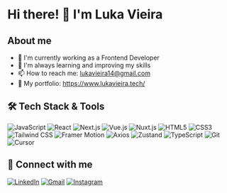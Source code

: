 # Hi there! 👋 I'm Luka Vieira

## About me
- 🔭 I'm currently working as a Frontend Developer
- 🌱 I'm always learning and improving my skills
- 📫 How to reach me: lukavieira14@gmail.com
- 🔔 My portfolio: https://www.lukavieira.tech/

## 🛠️ Tech Stack & Tools
![JavaScript](https://img.shields.io/badge/-JavaScript-F7DF1E?style=flat-square&logo=javascript&logoColor=black)
![React](https://img.shields.io/badge/-React-61DAFB?style=flat-square&logo=react&logoColor=black)
![Next.js](https://img.shields.io/badge/-Next.js-000000?style=flat-square&logo=next.js&logoColor=white)
![Vue.js](https://img.shields.io/badge/-Vue.js-4FC08D?style=flat-square&logo=vue.js&logoColor=white)
![Nuxt.js](https://img.shields.io/badge/-Nuxt.js-00DC82?style=flat-square&logo=nuxt.js&logoColor=white)
![HTML5](https://img.shields.io/badge/-HTML5-E34F26?style=flat-square&logo=html5&logoColor=white)
![CSS3](https://img.shields.io/badge/-CSS3-1572B6?style=flat-square&logo=css3&logoColor=white)
![Tailwind CSS](https://img.shields.io/badge/-Tailwind%20CSS-38B2AC?style=flat-square&logo=tailwind-css&logoColor=white)
![Framer Motion](https://img.shields.io/badge/-Framer%20Motion-0055FF?style=flat-square&logo=framer&logoColor=white)
![Axios](https://img.shields.io/badge/-Axios-5A29E4?style=flat-square&logo=axios&logoColor=white)
![Zustand](https://img.shields.io/badge/-Zustand-brown?style=flat-square&logo=react&logoColor=white)
![TypeScript](https://img.shields.io/badge/-TypeScript-3178C6?style=flat-square&logo=typescript&logoColor=white)
![Git](https://img.shields.io/badge/-Git-F05032?style=flat-square&logo=git&logoColor=white)
![Cursor](https://img.shields.io/badge/-Cursor-000000?style=flat-square&logo=cursor&logoColor=white)


## 🤝 Connect with me
[![LinkedIn](https://img.shields.io/badge/-LinkedIn-0077B5?style=flat-square&logo=linkedin&logoColor=white)](https://www.linkedin.com/in/lukaviera/)
[![Gmail](https://img.shields.io/badge/-Gmail-D14836?style=flat-square&logo=gmail&logoColor=white)](mailto:lukavieira14@gmail.com)
[![Instagram](https://img.shields.io/badge/-Instagram-E4405F?style=flat-square&logo=instagram&logoColor=white)](https://www.instagram.com/luka.vieira/)


